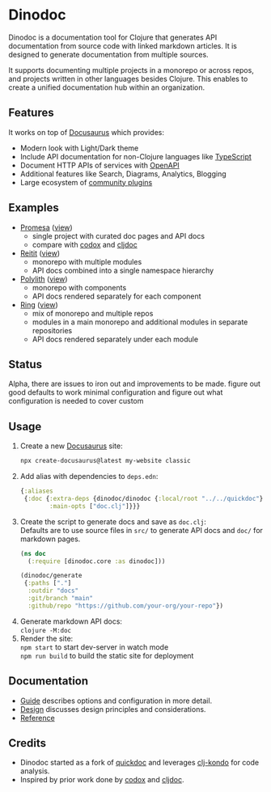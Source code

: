 # Dinodoc

Dinodoc is a documentation tool for Clojure that generates API documentation from source code with linked markdown articles.
It is designed to generate documentation from multiple sources.

It supports documenting multiple projects in a monorepo or across repos,
and projects written in other languages besides Clojure.
This enables to create a unified documentation hub within an organization.

## Features

It works on top of [Docusaurus](https://docusaurus.io/) which provides:

- Modern look with Light/Dark theme
- Include API documentation for non-Clojure languages like [TypeScript](https://github.com/tgreyuk/typedoc-plugin-markdown/tree/master/packages/docusaurus-plugin-typedoc)
- Document HTTP APIs of services with [OpenAPI](https://github.com/rohit-gohri/redocusaurus)
- Additional features like Search, Diagrams, Analytics, Blogging
- Large ecosystem of [community plugins](https://docusaurus.io/community/resources)


## Examples

- [Promesa](/doc.clj) ([view](#))
  - single project with curated doc pages and API docs
  - compare with [codox](https://funcool.github.io/promesa/latest/) and [cljdoc](https://cljdoc.org/d/funcool/promesa/11.0.678/)
- [Reitit](#) ([view](#))
  - monorepo with multiple modules
  - API docs combined into a single namespace hierarchy
- [Polylith](#) ([view](#))
   - monorepo with components
   - API docs rendered separately for each component
- [Ring](#) ([view](#))
  - mix of monorepo and multiple repos
  - modules in a main monorepo and additional modules in separate repositories
  - API docs rendered separately under each module

## Status

Alpha, there are issues to iron out and improvements to be made.
figure out good defaults to work minimal configuration and figure out what configuration is needed to cover custom

## Usage

1. Create a new [Docusaurus](https://docusaurus.io/docs) site:  
   ```sh
   npx create-docusaurus@latest my-website classic
   ```
2. Add alias with dependencies to `deps.edn`:
   ```clojure
   {:aliases
    {:doc {:extra-deps {dinodoc/dinodoc {:local/root "../../quickdoc"}
           :main-opts ["doc.clj"]}}}
   ```
3. Create the script to generate docs and save as `doc.clj`:  
   Defaults are to use source files in `src/` to generate API docs and `doc/` for markdown pages.
   ```clojure
   (ns doc
     (:require [dinodoc.core :as dinodoc]))

   (dinodoc/generate
    {:paths ["."]
     :outdir "docs"
     :git/branch "main"
     :github/repo "https://github.com/your-org/your-repo"})
   ```
4. Generate markdown API docs:  
   `clojure -M:doc`
5. Render the site:  
   `npm start` to start dev-server in watch mode  
   `npm run build` to build the static site for deployment

## Documentation

- [Guide](doc/guide.md) describes options and configuration in more detail.
- [Design](doc/design.md) discusses design principles and considerations.
- [Reference](#)

## Credits

- Dinodoc started as a fork of [quickdoc](https://github.com/borkdude/quickdoc) and leverages [clj-kondo](https://github.com/clj-kondo/clj-kondo) for code analysis.
- Inspired by prior work done by [codox](https://github.com/weavejester/codox) and [cljdoc](https://github.com/cljdoc/cljdoc).
